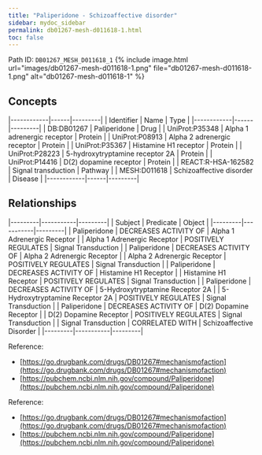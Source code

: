 ```yaml
---
title: "Paliperidone - Schizoaffective disorder"
sidebar: mydoc_sidebar
permalink: db01267-mesh-d011618-1.html
toc: false 
---
```



Path ID: `DB01267_MESH_D011618_1`
{% include image.html url="images/db01267-mesh-d011618-1.png" file="db01267-mesh-d011618-1.png" alt="db01267-mesh-d011618-1" %}

## Concepts

|------------|------|---------|
| Identifier | Name | Type    |
|------------|------|---------|
| DB:DB01267 | Paliperidone | Drug |
| UniProt:P35348 | Alpha 1 adrenergic receptor | Protein |
| UniProt:P08913 | Alpha 2 adrenergic receptor | Protein |
| UniProt:P35367 | Histamine H1 receptor | Protein |
| UniProt:P28223 | 5-hydroxytryptamine receptor 2A | Protein |
| UniProt:P14416 | D(2) dopamine receptor | Protein |
| REACT:R-HSA-162582 | Signal transduction | Pathway |
| MESH:D011618 | Schizoaffective disorder | Disease |
|------------|------|---------|

## Relationships

|---------|-----------|---------|
| Subject | Predicate | Object  |
|---------|-----------|---------|
| Paliperidone | DECREASES ACTIVITY OF | Alpha 1 Adrenergic Receptor |
| Alpha 1 Adrenergic Receptor | POSITIVELY REGULATES | Signal Transduction |
| Paliperidone | DECREASES ACTIVITY OF | Alpha 2 Adrenergic Receptor |
| Alpha 2 Adrenergic Receptor | POSITIVELY REGULATES | Signal Transduction |
| Paliperidone | DECREASES ACTIVITY OF | Histamine H1 Receptor |
| Histamine H1 Receptor | POSITIVELY REGULATES | Signal Transduction |
| Paliperidone | DECREASES ACTIVITY OF | 5-Hydroxytryptamine Receptor 2A |
| 5-Hydroxytryptamine Receptor 2A | POSITIVELY REGULATES | Signal Transduction |
| Paliperidone | DECREASES ACTIVITY OF | D(2) Dopamine Receptor |
| D(2) Dopamine Receptor | POSITIVELY REGULATES | Signal Transduction |
| Signal Transduction | CORRELATED WITH | Schizoaffective Disorder |
|---------|-----------|---------|

Reference: 
  - [https://go.drugbank.com/drugs/DB01267#mechanismofaction](https://go.drugbank.com/drugs/DB01267#mechanismofaction)
  - [https://pubchem.ncbi.nlm.nih.gov/compound/Paliperidone](https://pubchem.ncbi.nlm.nih.gov/compound/Paliperidone)

Reference: 
  - [https://go.drugbank.com/drugs/DB01267#mechanismofaction](https://go.drugbank.com/drugs/DB01267#mechanismofaction)
  - [https://pubchem.ncbi.nlm.nih.gov/compound/Paliperidone](https://pubchem.ncbi.nlm.nih.gov/compound/Paliperidone)
